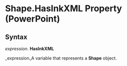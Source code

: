
# Shape.HasInkXML Property (PowerPoint)

## Syntax

 _expression_. **HasInkXML**

 _expression_A variable that represents a  **Shape** object.

